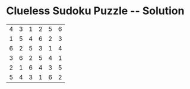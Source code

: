 # Clueless Sudoku Puzzle -- Solution

|     |     |     |     |     |     |
|-----|-----|-----|-----|-----|-----|
| 4   | 3   | 1   | 2   | 5   | 6   |
| 1   | 5   | 4   | 6   | 2   | 3   |
| 6   | 2   | 5   | 3   | 1   | 4   |
| 3   | 6   | 2   | 5   | 4   | 1   |
| 2   | 1   | 6   | 4   | 3   | 5   |
| 5   | 4   | 3   | 1   | 6   | 2   |
